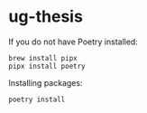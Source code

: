 # ug-thesis

If you do not have Poetry installed:

```
brew install pipx
pipx install poetry
```

Installing packages:

`poetry install`